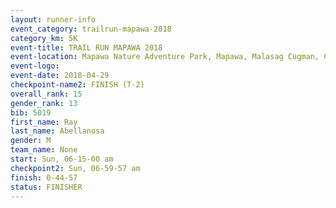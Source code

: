 ```yaml
---
layout: runner-info 
event_category: trailrun-mapawa-2018 
category_km: 5K 
event-title: TRAIL RUN MAPAWA 2018 
event-location: Mapawa Nature Adventure Park, Mapawa, Malasag Cugman, Cagayan de Oro Philippines 
event-logo: 
event-date: 2018-04-29 
checkpoint-name2: FINISH (T-2) 
overall_rank: 15
gender_rank: 13
bib: 5019
first_name: Ray
last_name: Abellanosa
gender: M
team_name: None
start: Sun, 06-15-00 am
checkpoint2: Sun, 06-59-57 am
finish: 0-44-57
status: FINISHER
---
```

